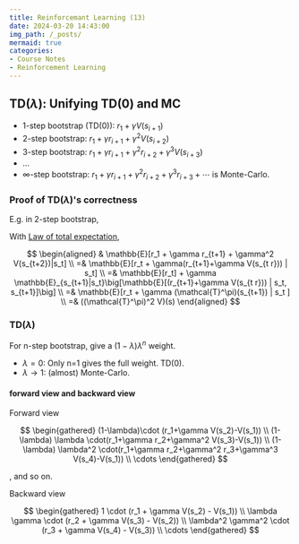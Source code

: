 ```yaml
---
title: Reinforcemant Learning (13)
date: 2024-03-20 14:43:00
img_path: /_posts/
mermaid: true
categories:
- Course Notes
- Reinforcement Learning
---
```


## TD($\lambda$): Unifying TD(0) and MC

- 1-step bootstrap (TD(0)): $r_1 + \gamma V(s_{i+1})$
- 2-step bootstrap: $r_1 + \gamma r_{i+1} + \gamma^2 V(s_{i+2})$
- 3-step bootstrap: $r_1 + \gamma r_{i+1} + \gamma^2 r_{i+2} + \gamma^3 V(s_{i+3})$
- ...
- $\infty$-step bootstrap: $r_1 + \gamma r_{i+1} + \gamma^2 r_{i+2} + \gamma^3 r_{i+3} + \cdots$ is Monte-Carlo.

### Proof of TD($\lambda$)'s correctness

E.g. in 2-step bootstrap,

<!--  proving

$$
\mathbb{E}(G_t) := 
\mathbb{E}[r_1 + \gamma r_{t+1} + \gamma^2 V(s_t+2)|s_t]
=
\mathbb{E}[(\mathcal T^\pi)(s_t)|s_t]
$$

suffies. -->

With [Law of total expectation](https://en.wikipedia.org/wiki/Law_of_total_expectation),

$$
\begin{aligned}
 & \mathbb{E}[r_1 + \gamma r_{t+1} + \gamma^2 V(s_{t+2})|s_t] \\
=& \mathbb{E}[r_t + \gamma(r_{t+1}+\gamma V(s_{t r})) | s_t] \\
=& \mathbb{E}[r_t] + \gamma \mathbb{E}_{s_{t+1}|s_t}\big[\mathbb{E}[(r_{t+1}+\gamma V(s_{t r})) | s_t, s_{t+1}]\big] \\
=& \mathbb{E}[r_t + \gamma (\mathcal{T}^\pi)(s_{t+1}) | s_t ] \\
=& ((\mathcal{T}^\pi)^2 V)(s)
\end{aligned}
$$

### TD($\lambda$)

For n-step bootstrap, give a $(1-\lambda)\lambda^n$ weight.

- $\lambda = 0$: Only n=1 gives the full weight. TD(0).
- $\lambda \to 1$: (almost) Monte-Carlo.

#### forward view and backward view

Forward view

$$
\begin{gathered}
(1-\lambda)\cdot (r_1+\gamma V(s_2)-V(s_1)) \\
(1-\lambda) \lambda \cdot(r_1+\gamma r_2+\gamma^2 V(s_3)-V(s_1)) \\
(1-\lambda) \lambda^2 \cdot(r_1+\gamma r_2+\gamma^2 r_3+\gamma^3 V(s_4)-V(s_1)) \\
\cdots
\end{gathered}
$$

, and so on.

Backward view

$$
\begin{gathered}
1                  \cdot (r_1 + \gamma V(s_2) - V(s_1)) \\
\lambda \gamma     \cdot (r_2 + \gamma V(s_3) - V(s_2)) \\
\lambda^2 \gamma^2 \cdot (r_3 + \gamma V(s_4) - V(s_3)) \\
\cdots
\end{gathered}
$$
